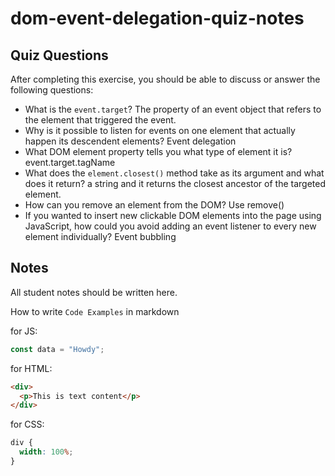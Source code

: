 # dom-event-delegation-quiz-notes

## Quiz Questions

After completing this exercise, you should be able to discuss or answer the following questions:

- What is the `event.target`?
The property of an event object that refers to the element that triggered the event.
- Why is it possible to listen for events on one element that actually happen its descendent elements?
Event delegation
- What DOM element property tells you what type of element it is?
event.target.tagName
- What does the `element.closest()` method take as its argument and what does it return?
a string and it returns the closest ancestor of the targeted element.
- How can you remove an element from the DOM?
Use remove()
- If you wanted to insert new clickable DOM elements into the page using JavaScript, how could you avoid adding an event listener to every new element individually?
Event bubbling

## Notes

All student notes should be written here.


How to write `Code Examples` in markdown

for JS:

```javascript
const data = "Howdy";
```

for HTML:

```html
<div>
  <p>This is text content</p>
</div>
```

for CSS:

```css
div {
  width: 100%;
}
```
